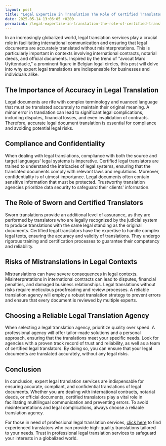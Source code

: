 ```yaml
---
layout: post
title: "Legal Expertise in Translation The Role of Certified Translators in International Contracts and More"
date: 2025-05-14 13:06:05 +0200
permalink: /legal-expertise-in-translation-the-role-of-certified-translators-in-international-contracts-and-more/
---
```



In an increasingly globalized world, legal translation services play a crucial role in facilitating international communication and ensuring that legal documents are accurately translated without misinterpretations. This is particularly important in contexts involving international contracts, notarial deeds, and official documents. Inspired by the trend of "avocat Marc Uyttendaele," a prominent figure in Belgian legal circles, this post will delve into why expert legal translations are indispensable for businesses and individuals alike.

## The Importance of Accuracy in Legal Translation

Legal documents are rife with complex terminology and nuanced language that must be translated accurately to maintain their original meaning. A minor error in translation can lead to significant legal complications, including disputes, financial losses, and even invalidation of contracts. Therefore, accurate legal document translation is essential for compliance and avoiding potential legal risks.

## Compliance and Confidentiality

When dealing with legal translations, compliance with both the source and target languages' legal systems is imperative. Certified legal translators are trained to understand the intricacies of legal systems, ensuring that the translated documents comply with relevant laws and regulations. Moreover, confidentiality is of utmost importance. Legal documents often contain sensitive information that must be protected. Trustworthy translation agencies prioritize data security to safeguard their clients' information.

## The Role of Sworn and Certified Translators

Sworn translations provide an additional level of assurance, as they are performed by translators who are legally recognized by the judicial system to produce translations with the same legal standing as the original documents. Certified legal translators have the expertise to handle complex legal texts, ensuring the accuracy and validity of translations. They undergo rigorous training and certification processes to guarantee their competency and reliability.

## Risks of Mistranslations in Legal Contexts

Mistranslations can have severe consequences in legal contexts. Misinterpretations in international contracts can lead to disputes, financial penalties, and damaged business relationships. Legal translations without risks require meticulous proofreading and review processes. A reliable translation agency will employ a robust translation strategy to prevent errors and ensure that every document is reviewed by multiple experts.

## Choosing a Reliable Legal Translation Agency

When selecting a legal translation agency, prioritize quality over speed. A professional agency will offer tailor-made solutions and a personal approach, ensuring that the translations meet your specific needs. Look for agencies with a proven track record of trust and reliability, as well as a team of certified legal translators. By doing so, you can ensure that your legal documents are translated accurately, without any legal risks.

## Conclusion

In conclusion, expert legal translation services are indispensable for ensuring accurate, compliant, and confidential translations of legal documents. Whether you are dealing with international contracts, notarial deeds, or official documents, certified translators play a vital role in facilitating multilingual communication and preventing errors. To avoid misinterpretations and legal complications, always choose a reliable translation agency.

For those in need of professional legal translation services, [click here](https://www.legaltranslations.be/) to find experienced translators who can provide high-quality translations tailored to your needs. Trust in professional legal translation services to safeguard your interests in a globalized world.